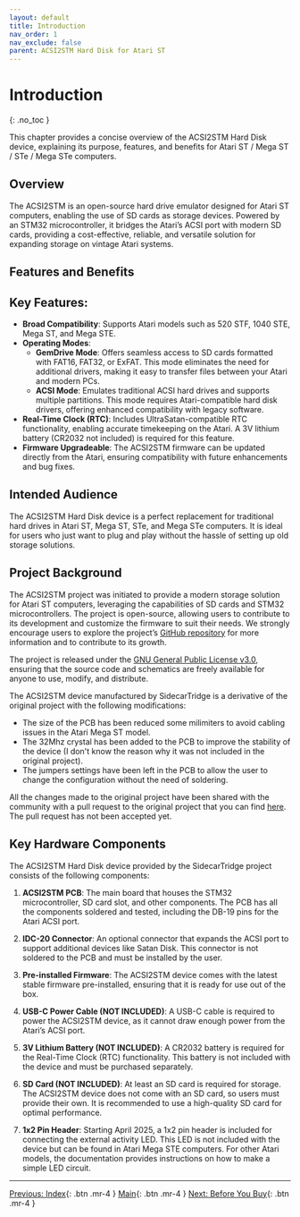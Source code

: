 ```yaml
---
layout: default
title: Introduction
nav_order: 1
nav_exclude: false
parent: ACSI2STM Hard Disk for Atari ST
---
```


# Introduction
{: .no_toc }

This chapter provides a concise overview of the ACSI2STM Hard Disk device, explaining its purpose, features, and benefits for Atari ST / Mega ST / STe / Mega STe computers.

## Overview

The ACSI2STM is an open-source hard drive emulator designed for Atari ST computers, enabling the use of SD cards as storage devices. Powered by an STM32 microcontroller, it bridges the Atari’s ACSI port with modern SD cards, providing a cost-effective, reliable, and versatile solution for expanding storage on vintage Atari systems.

## Features and Benefits

## Key Features:

- **Broad Compatibility**: Supports Atari models such as 520 STF, 1040 STE, Mega ST, and Mega STE.  
- **Operating Modes**:
  - **GemDrive Mode**: Offers seamless access to SD cards formatted with FAT16, FAT32, or ExFAT. This mode eliminates the need for additional drivers, making it easy to transfer files between your Atari and modern PCs.
  - **ACSI Mode**: Emulates traditional ACSI hard drives and supports multiple partitions. This mode requires Atari-compatible hard disk drivers, offering enhanced compatibility with legacy software.
- **Real-Time Clock (RTC)**: Includes UltraSatan-compatible RTC functionality, enabling accurate timekeeping on the Atari. A 3V lithium battery (CR2032 not included) is required for this feature.
- **Firmware Upgradeable**: The ACSI2STM firmware can be updated directly from the Atari, ensuring compatibility with future enhancements and bug fixes.

## Intended Audience

The ACSI2STM Hard Disk device is a perfect replacement for traditional hard drives in Atari ST, Mega ST, STe, and Mega STe computers. It is ideal for users who just want to plug and play without the hassle of setting up old storage solutions.

## Project Background

The ACSI2STM project was initiated to provide a modern storage solution for Atari ST computers, leveraging the capabilities of SD cards and STM32 microcontrollers. The project is open-source, allowing users to contribute to its development and customize the firmware to suit their needs. We strongly encourage users to explore the project’s [GitHub repository](https://github.com/retro16/acsi2stm) for more information and to contribute to its growth. 

The project is released under the [GNU General Public License v3.0](https://github.com/retro16/acsi2stm/blob/stable/LICENSE), ensuring that the source code and schematics are freely available for anyone to use, modify, and distribute.

The ACSI2STM device manufactured by SidecarTridge is a derivative of the original project with the following modifications:
- The size of the PCB has been reduced some milimiters to avoid cabling issues in the Atari Mega ST model.
- The 32Mhz crystal has been added to the PCB to improve the stability of the device (I don't know the reason why it was not included in the original project).
- The jumpers settings have been left in the PCB to allow the user to change the configuration without the need of soldering.

All the changes made to the original project have been shared with the community with a pull request to the original project that you can find [here](https://github.com/retro16/acsi2stm/pull/77). The pull request has not been accepted yet.


## Key Hardware Components

The ACSI2STM Hard Disk device provided by the SidecarTridge project consists of the following components:

1. **ACSI2STM PCB**: The main board that houses the STM32 microcontroller, SD card slot, and other components. The PCB has all the components soldered and tested, including the DB-19 pins for the Atari ACSI port.

2. **IDC-20 Connector**: An optional connector that expands the ACSI port to support additional devices like Satan Disk. This connector is not soldered to the PCB and must be installed by the user.

3. **Pre-installed Firmware**: The ACSI2STM device comes with the latest stable firmware pre-installed, ensuring that it is ready for use out of the box.

4. **USB-C Power Cable (NOT INCLUDED)**: A USB-C cable is required to power the ACSI2STM device, as it cannot draw enough power from the Atari’s ACSI port.

5. **3V Lithium Battery (NOT INCLUDED)**: A CR2032 battery is required for the Real-Time Clock (RTC) functionality. This battery is not included with the device and must be purchased separately.

6. **SD Card (NOT INCLUDED)**: At least an SD card is required for storage. The ACSI2STM device does not come with an SD card, so users must provide their own. It is recommended to use a high-quality SD card for optimal performance.

7. **1x2 Pin Header**: Starting April 2025, a 1x2 pin header is included for connecting the external activity LED. This LED is not included with the device but can be found in Atari Mega STE computers. For other Atari models, the documentation provides instructions on how to make a simple LED circuit.

---

[Previous: Index](/acsi2stm-atari-st/){: .btn .mr-4 }
[Main](/acsi2stm-atari-st/){: .btn .mr-4 }
[Next: Before You Buy](/acsi2stm-atari-st/before-buy/){: .btn .mr-4 }
